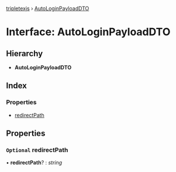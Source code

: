 [tripletexjs](../README.md) › [AutoLoginPayloadDTO](autologinpayloaddto.md)

# Interface: AutoLoginPayloadDTO

## Hierarchy

* **AutoLoginPayloadDTO**

## Index

### Properties

* [redirectPath](autologinpayloaddto.md#optional-redirectpath)

## Properties

### `Optional` redirectPath

• **redirectPath**? : *string*
